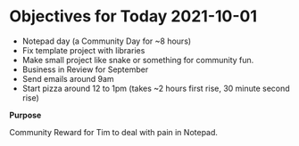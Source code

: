 # Objectives for Today 2021-10-01

- Notepad day (a Community Day for ~8 hours)
- Fix template project with libraries
- Make small project like snake or something for community fun.
- Business in Review for September
- Send emails around 9am
- Start pizza around 12 to 1pm (takes ~2 hours first rise, 30 minute second rise)

**Purpose**

Community Reward for Tim to deal with pain in Notepad.
